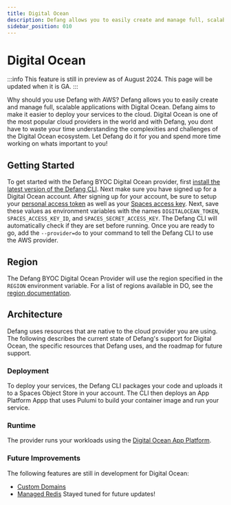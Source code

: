 ```yaml
---
title: Digital Ocean
description: Defang allows you to easily create and manage full, scalable applications with Digital Ocean.
sidebar_position: 010
---
```


# Digital Ocean

:::info
This feature is still in preview as of August 2024. This page will be updated when it is GA.
:::

Why should you use Defang with AWS? Defang allows you to easily create and manage full, scalable applications with Digital Ocean. Defang aims to make it easier to deploy your services to the cloud. Digital Ocean is one of the most popular cloud providers in the world and with Defang, you dont have to waste your time understanding the complexities and challenges of the Digital Ocean ecosystem. Let Defang do it for you and spend more time working on whats important to you!

## Getting Started
To get started with the Defang BYOC Digital Ocean provider, first [install the latest version of the Defang CLI](../getting-started#authenticate-with-defang). Next make sure you have signed up for a Digital Ocean account. After signing up for your account, be sure to setup your [personal access token](https://docs.digitalocean.com/reference/api/create-personal-access-token/) as well as your [Spaces access key](https://docs.digitalocean.com/products/spaces/how-to/manage-access/).  Next, save these values as environment variables with the names `DIGITALOCEAN_TOKEN`, `SPACES_ACCESS_KEY_ID`, and `SPACES_SECRET_ACCESS_KEY`. The Defang CLI will automatically check if they are set before running. Once you are ready to go, add the `--provider=do` to your command to tell the Defang CLI to use the AWS provider.

## Region

The Defang BYOC Digital Ocean Provider will use the region specified in the `REGION` environment variable. For a list of regions available in DO, see the [region documentation](https://docs.digitalocean.com/platform/regional-availability/#app-platform-availability). 

## Architecture

Defang uses resources that are native to the cloud provider you are using. The following describes the current state of Defang's support for Digital Ocean, the specific resources that Defang uses, and the roadmap for future support.

### Deployment

To deploy your services, the Defang CLI packages your code and uploads it to a Spaces Object Store in your account. The CLI then deploys an App Platform Appp that uses Pulumi to build your container image and run your service.

### Runtime

The provider runs your workloads using the [Digital Ocean App Platform](https://docs.digitalocean.com/products/app-platform/). 

### Future Improvements

The following features are still in development for Digital Ocean:
- [Custom Domains](../concepts/domains.mdx)
- [Managed Redis](../concepts/managed-storage.md#managed-redis)
Stayed tuned for future updates!
